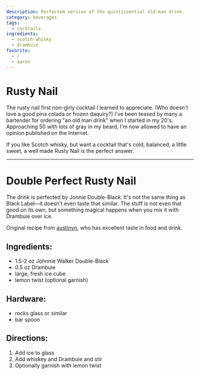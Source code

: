 ```yaml
---
description: Perfected version of the quintissential old-man drink.
category: beverages
tags:
  - cocktails
ingredients:
  - scotch-whisky
  - drambuie
favorite:
  - /
  - aaron
---
```


# Rusty Nail 

The rusty nail first non-girly cocktail I learned to appreciate. (Who doesn't love a good pina colada or frozen daquiry?) I've been teased by many a bartender for ordering "an old man drink" when I started in my 20's. Approaching 50 with lots of gray in my beard, I'm now allowed to have an opinion published on the Internet.

If you like Scotch whisky, but want a cocktail that's cold, balanced, a little sweet, a well made Rusty Nail is the perfect answer. 

---

# Double Perfect Rusty Nail 

The drink is perfected by Jonnie Double-Black. It's not the same thing as Black Label—it doesn't even taste that similar. The stuff is not even that good on its own, but something magical happens when you mix it with Drambuie over ice.
 
Original recipe from [austinvn](https://github.com/austinvn), who has excellent taste in food and drink.

## Ingredients:

- 1.5-2 oz Johnnie Walker Double-Black 
- 0.5 oz Drambuie 
- large, fresh ice cube
- lemon twist (optional garnish)

## Hardware:

- rocks glass or similar
- bar spoon

## Directions:

1. Add ice to glass
2. Add whiskey and Drambuie and stir
3. Optionally garnish with lemon twist 
